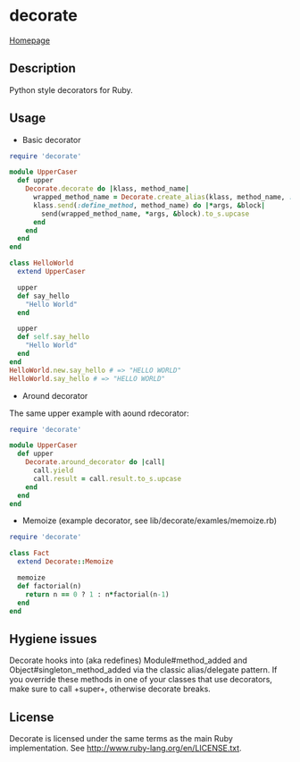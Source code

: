 # decorate

[Homepage](http://github.com/lang/decorate)

## Description

Python style decorators for Ruby.

## Usage

* Basic decorator

```ruby
require 'decorate'

module UpperCaser
  def upper
    Decorate.decorate do |klass, method_name|
      wrapped_method_name = Decorate.create_alias(klass, method_name, :decor)
      klass.send(:define_method, method_name) do |*args, &block|
        send(wrapped_method_name, *args, &block).to_s.upcase
      end
    end
  end
end

class HelloWorld
  extend UpperCaser

  upper
  def say_hello
    "Hello World"
  end

  upper
  def self.say_hello
    "Hello World"
  end
end
HelloWorld.new.say_hello # => "HELLO WORLD"
HelloWorld.say_hello # => "HELLO WORLD"
```

* Around decorator
  
The same upper example with aound rdecorator:

```ruby
require 'decorate'

module UpperCaser
  def upper
    Decorate.around_decorator do |call|
      call.yield
      call.result = call.result.to_s.upcase
    end
  end
end
```

* Memoize (example decorator, see lib/decorate/examles/memoize.rb)

```ruby
require 'decorate'

class Fact
  extend Decorate::Memoize

  memoize
  def factorial(n)
    return n == 0 ? 1 : n*factorial(n-1)
  end
end
```

## Hygiene issues

Decorate hooks into (aka redefines) Module#method_added and
Object#singleton_method_added via the classic alias/delegate pattern.
If you override these methods in one of your classes that use
decorators, make sure to call +super+, otherwise decorate breaks.

## License

Decorate is licensed under the same terms as the main Ruby
implementation. See http://www.ruby-lang.org/en/LICENSE.txt.
